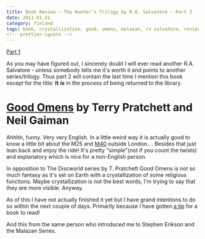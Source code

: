 ```yaml
---
title: Book Review – The Hunter’s Trilogy by R.A. Salvatore - Part 2
date: 2011-01-31
category: finland
tags: book, crystallization, good, omens, malazan, ra salvatore, review, stephen, erikson, terry, pratchett
<!-- prettier-ignore -->
---
```


[Part 1](https://www.guldmyr.com/book-review-the-hunters-trilogy-by-r-a-salvatore/ "PART 1")

As you may have figured out, I sincerely doubt I will ever read another R.A.
Salvatore - unless somebody tells me it's worth it and points to another
series/trilogy. Thus part 2 will contain the last time I mention this book
except for the title: **It** _**is**_ in the process of being returned to the
library.

# [Good Omens](http://en.wikipedia.org/wiki/Good_Omens "good omens wiki") by Terry Pratchett and Neil Gaiman

Ahhhh, funny. Very very English. In a little weird way it is actually good to
know a little bit about the M25 and
[M40](http://en.wikipedia.org/wiki/M40_motorway "M40 - London") outside London..
. Besides that just lean back and enjoy the ride! It's pretty "simple"(not if
you count the twists) and explanatory which is nice for a non-English person.

In opposition to The Discworld series by T. Pratchett Good Omens is not so much
fantasy as it's set on Earth with a crystallization of some religious functions.
Maybe crystallization is not the best words, I'm trying to say that they are
more visible. Anyway.

As of this I have not actually finished it yet but I have grand intentions to do
so within the next couple of days. Primarily because I have gotten
[a tip](http://en.wikipedia.org/wiki/A_Dance_with_Dragons "dance with dragons / george rr marin")
for a book to read!

And this from the same person who introduced me to Stephen Erikson and the
Malazan Series.
